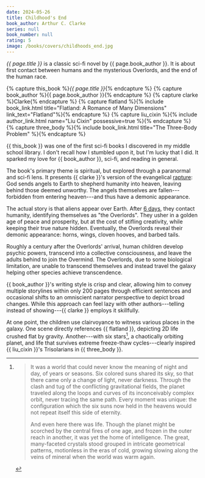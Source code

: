 ```yaml
---
date: 2024-05-26
title: Childhood's End
book_author: Arthur C. Clarke
series: null
book_number: null
rating: 5
image: /books/covers/childhoods_end.jpg
---
```


<cite class="book-title">{{ page.title }}</cite> is a classic sci-fi novel by
<span class="author-name">{{ page.book_author }}</span>. It is about first
contact between humans and the mysterious Overlords, and the end of the human
race.

{% capture this_book %}<cite class="book-title">{{ page.title }}</cite>{% endcapture %}
{% capture book_author %}<span class="author-name">{{ page.book_author }}</span>{% endcapture %}
{% capture clarke %}<span class="author-name">Clarke</span>{% endcapture %}
{% capture flatland %}{% include book_link.html title="Flatland: A Romance of Many Dimensions" link_text="Flatland"%}{% endcapture %}
{% capture liu_cixin %}{% include author_link.html name="Liu Cixin" possessive=true %}{% endcapture %}
{% capture three_body %}{% include book_link.html title="The Three-Body Problem" %}{% endcapture %}

{{ this_book }} was one of the first sci-fi books I discovered in my middle
school library. I don't recall how I stumbled upon it, but I'm lucky that I
did. It sparked my love for {{ book_author }}, sci-fi, and reading in general.

The book's primary theme is spiritual, but explored through a paranormal and
sci-fi lens. It presents {{ clarke }}'s version of the evangelical
[rapture][rapture]: God sends angels to Earth to shepherd humanity into
heaven, leaving behind those deemed unworthy. The angels themselves are
fallen---forbidden from entering heaven---and thus have a demonic appearance.

[rapture]: https://en.wikipedia.org/wiki/Rapture

The actual story is that aliens appear over Earth. After [6 days][sixth_day],
they contact humanity, identifying themselves as "the Overlords". They usher
in a golden age of peace and prosperity, but at the cost of stifling
creativity, while keeping their true nature hidden. Eventually, the Overlords
reveal their demonic appearance: horns, wings, cloven hooves, and barbed
tails.

[sixth_day]: https://en.wikipedia.org/wiki/Genesis_creation_narrative

Roughly a century after the Overlords' arrival, human children develop psychic
powers, transcend into a collective consciousness, and leave the adults behind
to join the Overmind. The Overlords, due to some biological limitation, are
unable to transcend themselves and instead travel the galaxy helping other
species achieve transcendence.

{{ book_author }}'s writing style is crisp and clear, allowing him to convey
multiple storylines within only 200 pages through efficient sentences and
occasional shifts to an omniscient narrator perspective to depict broad
changes. While this approach can feel lazy with other authors---telling
instead of showing---{{ clarke }} employs it skillfully.

At one point, the children use clairvoyance to witness various places in the
galaxy. One scene directly references {{ flatland }}, depicting 2D life
crushed flat by gravity. Another---with six stars[^six_stars], a chaotically
orbiting planet, and life that survives extreme freeze-thaw cycles---clearly
inspired {{ liu_cixin }}'s Trisolarians in {{ three_body }}.

[^six_stars]: 
    > It was a world that could never know the meaning of night and day, of
    > years or seasons. Six colored suns shared its sky, so that there came
    > only a change of light, never darkness. Through the clash and tug of the
    > conflicting gravitational fields, the planet traveled along the loops
    > and curves of its inconceivably complex orbit, never tracing the same
    > path. Every moment was unique: the configuration which the six suns now
    > held in the heavens would not repeat itself this side of eternity.
    >
    > And even here there was life. Though the planet might be scorched by the
    > central fires of one age, and frozen in the outer reach in another, it
    > was yet the home of intelligence. The great, many-faceted crystals stood
    > grouped in intricate geometrical patterns, motionless in the eras of
    > cold, growing slowing along the veins of mineral when the world was warm
    > again.
